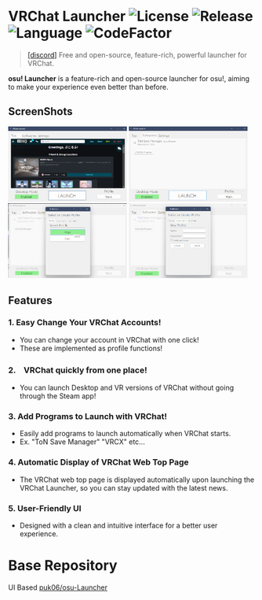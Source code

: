 ![]()

# VRChat Launcher ![License](https://img.shields.io/github/license/puk06/vrchat-Launcher?style=flat-square) ![Release](https://img.shields.io/github/v/release/puk06/vrchat-Launcher?style=flat-square) ![Language](https://img.shields.io/badge/language-c%23-green?style=flat-square) ![CodeFactor](https://www.codefactor.io/repository/github/puk06/vrchat-launcher/badge)

> [\[discord\]](https://discord.gg/AGNDPsZPya) Free and open-source, feature-rich, powerful launcher for VRChat.

**osu! Launcher** is a feature-rich and open-source launcher for osu!, aiming to make your experience even better than before.

## ScreenShots

<img src="./sample1.png" width="48%"> <img src="./sample2.png" width="48%">
<img src="./sample3.png" width="48%"> <img src="./sample4.png" width="48%">

## Features

### 1. Easy Change Your VRChat Accounts!
- You can change your account in VRChat with one click!
- These are implemented as profile functions!

### 2.　VRChat quickly from one place!
- You can launch Desktop and VR versions of VRChat without going through the Steam app!

### 3. Add Programs to Launch with VRChat!
- Easily add programs to launch automatically when VRChat starts.
- Ex. "ToN Save Manager" "VRCX" etc...

### 4. Automatic Display of VRChat Web Top Page
- The VRChat web top page is displayed automatically upon launching the VRChat Launcher, so you can stay updated with the latest news.

### 5. User-Friendly UI
- Designed with a clean and intuitive interface for a better user experience.

# Base Repository

UI Based [puk06/osu-Launcher](https://github.com/puk06/osu-Launcher)
